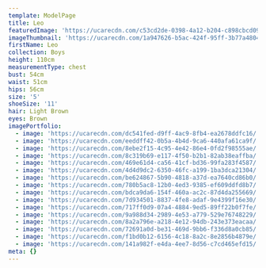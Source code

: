 ```yaml
---
template: ModelPage
title: Leo
featuredImage: 'https://ucarecdn.com/c53cd2de-0398-4a12-b204-c898cbcd0976/'
imageThumbnail: 'https://ucarecdn.com/1a947626-b5ac-424f-95ff-3b77a4804142/'
firstName: Leo
collection: Boys
height: 110cm
measurementType: chest
bust: 54cm
waist: 51cm
hips: 56cm
size: '5'
shoeSize: '11'
hair: Light Brown
eyes: Brown
imagePortfolio:
  - image: 'https://ucarecdn.com/dc541fed-d9ff-4ac9-8fb4-ea2678ddfc16/'
  - image: 'https://ucarecdn.com/eeddff42-0b5a-4b4d-9ca6-440afa61ca9f/'
  - image: 'https://ucarecdn.com/8ebe2f15-4c95-4e42-86e4-0fd2f98555ae/'
  - image: 'https://ucarecdn.com/8c319b69-e117-4f50-b2b1-82ab38eaffba/'
  - image: 'https://ucarecdn.com/469e61d4-ca56-41cf-bd36-99fa283f4587/'
  - image: 'https://ucarecdn.com/4d4d9dc2-6350-46fc-a199-1ba3dca21304/'
  - image: 'https://ucarecdn.com/be624867-5b90-4818-a37d-ea7640cd86b0/'
  - image: 'https://ucarecdn.com/780b5ac8-12b0-4ed3-9385-ef609ddfd8b7/'
  - image: 'https://ucarecdn.com/bdca9da6-154f-460a-ac2c-87d4da255669/'
  - image: 'https://ucarecdn.com/7d934501-8837-4fe8-adaf-9e4399f16e30/'
  - image: 'https://ucarecdn.com/717ff0d9-07a4-4884-9ed5-89ff22b0f7fe/'
  - image: 'https://ucarecdn.com/9a988d34-2989-4e53-a779-529e76748229/'
  - image: 'https://ucarecdn.com/8a2a796e-a218-4e12-94db-243e373eacaa/'
  - image: 'https://ucarecdn.com/72691a0d-be31-469d-9bb6-f336d8a0cb85/'
  - image: 'https://ucarecdn.com/f1bd0b12-6156-4c18-8a2c-8e2856b4879e/'
  - image: 'https://ucarecdn.com/141a982f-e4da-4ee7-8d56-c7cd465efd15/'
meta: {}
---
```


